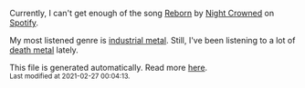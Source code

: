 
  Currently, I can't get enough of the song <a href="https://open.spotify.com/track/1q5WjxA3z6xhk5q9vA9QKm">Reborn</a> by <a href="https://open.spotify.com/artist/5SErd5q1jffsYwFs3ssVJh">Night Crowned</a> on <a href="https://open.spotify.com/user/9qz2xtkur2fengfsdcq8dd907?si=kq2SVrUkSNe0z1NJjpt7kg">Spotify</a>.

  My most listened genre is <a href="https://duckduckgo.com/?q=industrial metal music">industrial metal</a>.
  Still, I've been listening to a lot of <a href="https://duckduckgo.com/?q=death metal music">death metal</a> lately.

  This file is generated automatically. Read more <a href="https://github.com/CodeF0x/CodeF0x/blob/master/IMPORTANT.md">here</a>.
  <br>
  <sub>Last modified at 2021-02-27 00:04:13.</sub>
  